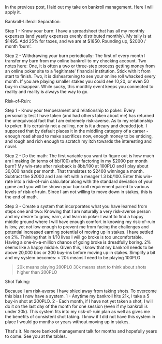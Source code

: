 In the previous post, I laid out my take on bankroll management. Here I will apply it.

Bankroll-Liferoll Separation:

Step 1 - Know your burn: I have a spreadsheet that has all my monthly expenses (and yearly expenses evenly distributed monthly). My tally is at 		$1495. Add 25% for taxes, and we are at $1850. Rounding up, $2000 / month 'burn'.

Step 2 - Withdrawing your burn periodically: The first of every month I transfer my burn from my online bankroll to my checking account. Two notes here: One, it is often a two or three-step process getting money from an online poker site to a 'legitimate' financial institution. Stick with it from start to finish. Two, it is disheartening to see your online roll whacked every month. If you are playing smaller stakes you could see 10,20, or even 50 buy-in disappear. While sucky, this monthly event keeps you connected to reality and reality is always the way to go.

Risk-of-Ruin:

Step 1 - Know your temperament and relationship to poker: Every personality test I have taken (and had others taken about me) has returned the unequivocal fact that I am extremely risk-averse. As to my relationship to poker. It is certainly not a calling, nor is it a dreary and dreaded job. I supposed that by default places it in the middling category of a career - enough road ahead to make sacrifices now, enough money to be enticing, and rough and rich enough to scratch my itch towards the interesting and novel.

Step 2 - Do the math: The first variable you want to figure out is how much am I making (in terms of bb/100) after factoring in my $2000 per month burn? My win-rate after rakeback is 8bb/100 at 100PLO and I play about 30,000 hands per month. That translates to $2400 winnings a month. Subtract the $2000 and I am left with a meager 1.3 bb/100. Enter this win-rate into a risk-of-ruin calculator along with the standard deviation of your game and you will be shown your bankroll requirement paired to various levels of risk-of-ruin. Since I am not willing to move down in stakes, this is the end of math.

Step 3 - Create a system that incorporates what you have learned from steps one and two: Knowing that I am naturally a very risk-averse person and my desire to grow, earn, and learn in poker I want to find a happy middle ground where I will have enough comfort in knowing my risk-of-ruin is low, yet not low enough to prevent me from facing the challenges and potential increased earning potential of moving up in stakes. I have settled on 2%. Thinking that in 1/10 lives I will go broke is too uncomfortable. Having a one-in-a-million chance of going broke is dreadfully boring. 2% seems like a happy middle. Given this, I know that my bankroll needs to be above 20,000 bbs or 200 buy-ins before moving up in stakes. Simplify a bit and my system becomes:
< 20k means I need to be playing 100PLO
> 20k means playing 200PLO
> 30k means start to think about shots higher than 200PLO

Shot Taking:

Because I am risk-averse I have shied away from taking shots. To overcome this bias I now have a system.
1 - Anytime my bankroll hits 21k, I take a 5 buy-in shot at 200PLO.
2 - Each month, if I have not yet taken a shot, I will do it on the last day of the month for one session (even if my bankroll is under 20k).
This system fits into my risk-of-ruin plan as well as gives me the benefits of consistent shot taking.  I know if I did not have this system in place I would go months or years without moving up in stakes.

That's it. No more bankroll management talk for months and hopefully years to come. See you at the tables.

